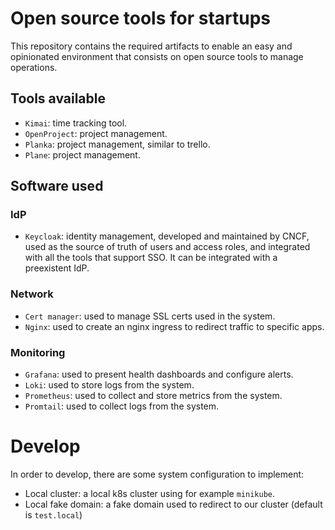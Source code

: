 # Open source tools for startups

This repository contains the required artifacts to enable an easy and opinionated environment that consists on open source tools to manage operations.

## Tools available

- `Kimai`: time tracking tool.
- `OpenProject`: project management.
- `Planka`: project management, similar to trello.
- `Plane`: project management.

## Software used

### IdP

- `Keycloak`: identity management, developed and maintained by CNCF, used as the source of truth of users and access roles, and integrated with all the tools that support SSO. It can be integrated with a preexistent IdP.

### Network

- `Cert manager`: used to manage SSL certs used in the system.
- `Nginx`: used to create an nginx ingress to redirect traffic to specific apps.

### Monitoring

- `Grafana`: used to present health dashboards and configure alerts.
- `Loki`: used to store logs from the system.
- `Prometheus`: used to collect and store metrics from the system.
- `Promtail`: used to collect logs from the system.

# Develop

In order to develop, there are some system configuration to implement:

- Local cluster: a local k8s cluster using for example `minikube`.
- Local fake domain: a fake domain used to redirect to our cluster (default is `test.local`)
